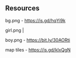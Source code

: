 ## Resources

bg.png - https://is.gd/hqYi9k

girl.png |

boy.png - https://bit.ly/30AORti

map tiles - https://is.gd/kIxQgN
